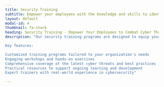 ```yaml
---
title: Security Training
subtitle: Empower your employees with the knowledge and skills to identify, prevent, and respond to cyber threats.
layout: default
modal-id: 4
thumbnail: fa-stack
heading: Security Training - Empower Your Employees to Combat Cyber Threats
description: "Our security training programs are designed to equip your employees with the knowledge and skills they need to identify, prevent, and respond to cyber threats. Through a combination of engaging workshops, hands-on exercises, and practical resources, our expert trainers will ensure that your team is well-prepared to maintain the security of your organization's critical assets.

Key features:

Customized training programs tailored to your organization's needs
Engaging workshops and hands-on exercises
Comprehensive coverage of the latest cyber threats and best practices
Practical resources to support ongoing learning and development
Expert trainers with real-world experience in cybersecurity"

---
```


